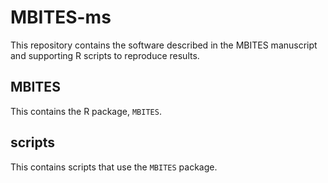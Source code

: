 # MBITES-ms

This repository contains the software described in the MBITES manuscript and supporting R scripts to reproduce results.

## MBITES

This contains the R package, `MBITES`.

## scripts

This contains scripts that use the `MBITES` package.
